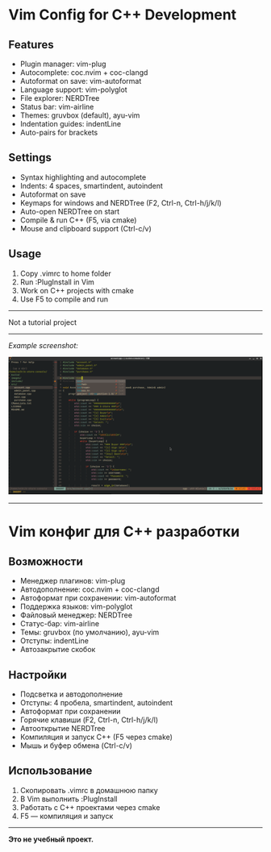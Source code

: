 # Vim Config for C++ Development

## Features
- Plugin manager: vim-plug  
- Autocomplete: coc.nvim + coc-clangd  
- Autoformat on save: vim-autoformat  
- Language support: vim-polyglot  
- File explorer: NERDTree  
- Status bar: vim-airline  
- Themes: gruvbox (default), ayu-vim  
- Indentation guides: indentLine  
- Auto-pairs for brackets

## Settings
- Syntax highlighting and autocomplete  
- Indents: 4 spaces, smartindent, autoindent  
- Autoformat on save  
- Keymaps for windows and NERDTree (F2, Ctrl-n, Ctrl-h/j/k/l)  
- Auto-open NERDTree on start  
- Compile & run C++ (F5, via cmake)  
- Mouse and clipboard support (Ctrl-c/v)

## Usage
1. Copy .vimrc to home folder  
2. Run :PlugInstall in Vim  
3. Work on C++ projects with cmake  
4. Use F5 to compile and run

---

Not a tutorial project

---

_Example screenshot:_

![Screenshot](images/Screenshot_2025-06-25_11-11-02.png)


---

# Vim конфиг для C++ разработки

## Возможности
- Менеджер плагинов: vim-plug  
- Автодополнение: coc.nvim + coc-clangd  
- Автоформат при сохранении: vim-autoformat  
- Поддержка языков: vim-polyglot  
- Файловый менеджер: NERDTree  
- Статус-бар: vim-airline  
- Темы: gruvbox (по умолчанию), ayu-vim  
- Отступы: indentLine  
- Автозакрытие скобок

## Настройки
- Подсветка и автодополнение  
- Отступы: 4 пробела, smartindent, autoindent  
- Автоформат при сохранении  
- Горячие клавиши (F2, Ctrl-n, Ctrl-h/j/k/l)  
- Автооткрытие NERDTree  
- Компиляция и запуск C++ (F5 через cmake)  
- Мышь и буфер обмена (Ctrl-c/v)

## Использование
1. Скопировать .vimrc в домашнюю папку  
2. В Vim выполнить :PlugInstall  
3. Работать с C++ проектами через cmake  
4. F5 — компиляция и запуск

---

**Это не учебный проект.**

